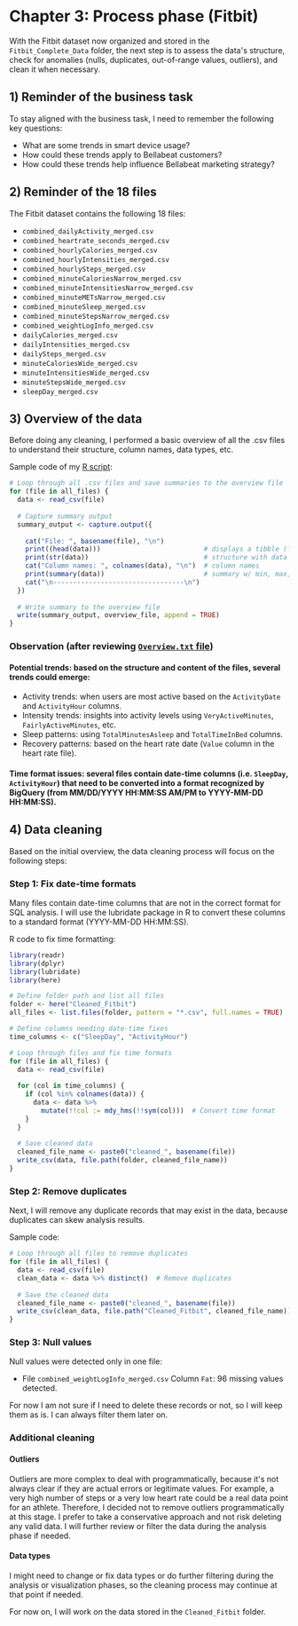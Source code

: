 # Chapter 3: Process phase (Fitbit)

With the Fitbit dataset now organized and stored in the `Fitbit_Complete_Data` folder, the next step is to assess the data's structure, check for anomalies (nulls, duplicates, out-of-range values, outliers), and clean it when necessary.

## 1) Reminder of the business task

To stay aligned with the business task, I need to remember the following key questions:
   
- What are some trends in smart device usage?
- How could these trends apply to Bellabeat customers?
- How could these trends help influence Bellabeat marketing strategy?


## 2) Reminder of the 18 files

The Fitbit dataset contains the following 18 files:

* `combined_dailyActivity_merged.csv`
* `combined_heartrate_seconds_merged.csv`
* `combined_hourlyCalories_merged.csv`
* `combined_hourlyIntensities_merged.csv`
* `combined_hourlySteps_merged.csv`
* `combined_minuteCaloriesNarrow_merged.csv`
* `combined_minuteIntensitiesNarrow_merged.csv`
* `combined_minuteMETsNarrow_merged.csv`
* `combined_minuteSleep_merged.csv`
* `combined_minuteStepsNarrow_merged.csv`
* `combined_weightLogInfo_merged.csv`
* `dailyCalories_merged.csv`
* `dailyIntensities_merged.csv`
* `dailySteps_merged.csv`
* `minuteCaloriesWide_merged.csv`
* `minuteIntensitiesWide_merged.csv`
* `minuteStepsWide_merged.csv`
* `sleepDay_merged.csv`


## 3) Overview of the data

Before doing any cleaning, I performed a basic overview of all the .csv files to understand their structure, column names, data types, etc. 

Sample code of my [R script](BELLABEAT_Overview_Data):

```r
# Loop through all .csv files and save summaries to the overview file
for (file in all_files) {
  data <- read_csv(file)
  
  # Capture summary output
  summary_output <- capture.output({
    
    cat("File: ", basename(file), "\n")
    print((head(data)))                          # displays a tibble (first few lines & columns)
    print(str(data))                             # structure with data types
    cat("Column names: ", colnames(data), "\n")  # column names
    print(summary(data))                         # summary w/ min, max, mean, median & quartiles
    cat("\n---------------------------------\n")
  })
  
  # Write summary to the overview file
  write(summary_output, overview_file, append = TRUE)
}


```

### Observation (after reviewing [`Overview.txt` file](Overview.txt))

#### Potential trends: based on the structure and content of the files, several trends could emerge:

- Activity trends: when users are most active based on the `ActivityDate` and `ActivityHour` columns.
- Intensity trends: insights into activity levels using `VeryActiveMinutes`, `FairlyActiveMinutes`, etc.
- Sleep patterns: using `TotalMinutesAsleep` and `TotalTimeInBed` columns.
- Recovery patterns: based on the heart rate date (`Value` column in the heart rate file).

#### Time format issues: several files contain date-time columns (i.e. `SleepDay`, `ActivityHour`) that need to be converted into a format recognized by BigQuery (from MM/DD/YYYY HH:MM:SS AM/PM to YYYY-MM-DD HH:MM:SS).


## 4) Data cleaning

Based on the initial overview, the data cleaning process will focus on the following steps:

### Step 1: Fix date-time formats

Many files contain date-time columns that are not in the correct format for SQL analysis. I will use the lubridate package in R to convert these columns to a standard format (YYYY-MM-DD HH:MM:SS).

R code to fix time formatting:

``` R
library(readr)
library(dplyr)
library(lubridate)
library(here)

# Define folder path and list all files
folder <- here("Cleaned_Fitbit")
all_files <- list.files(folder, pattern = "*.csv", full.names = TRUE)

# Define columns needing date-time fixes
time_columns <- c("SleepDay", "ActivityHour")

# Loop through files and fix time formats
for (file in all_files) {
  data <- read_csv(file)
  
  for (col in time_columns) {
    if (col %in% colnames(data)) {
      data <- data %>%
        mutate(!!col := mdy_hms(!!sym(col)))  # Convert time format
    }
  }
  
  # Save cleaned data
  cleaned_file_name <- paste0("cleaned_", basename(file))
  write_csv(data, file.path(folder, cleaned_file_name))
}

```

### Step 2: Remove duplicates

Next, I will remove any duplicate records that may exist in the data, because duplicates can skew analysis results.

Sample code:
```r
# Loop through all files to remove duplicates
for (file in all_files) {
  data <- read_csv(file)
  clean_data <- data %>% distinct()  # Remove duplicates
  
  # Save the cleaned data
  cleaned_file_name <- paste0("cleaned_", basename(file))
  write_csv(clean_data, file.path("Cleaned_Fitbit", cleaned_file_name))
}

```

### Step 3: Null values

Null values were detected only in one file:

- File `combined_weightLogInfo_merged.csv`
Column `Fat`: 96 missing values detected.

For now I am not sure if I need to delete these records or not, so I will keep them as is. I can always filter them later on.



### Additional cleaning

#### Outliers 

Outliers are more complex to deal with programmatically, because it's not always clear if they are actual errors or legitimate values. For example, a very high number of steps or a very low heart rate could be a real data point for an athlete. Therefore, I decided not to remove outliers programmatically at this stage. I prefer to take a conservative approach and not risk deleting any valid data. I will further review or filter the data during the analysis phase if needed.

#### Data types

I might need to change or fix data types or do further filtering during the analysis or visualization phases, so the cleaning process may continue at that point if needed.

For now on, I will work on the data stored in the `Cleaned_Fitbit` folder.

